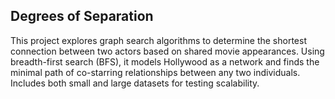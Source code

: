 ## Degrees of Separation

This project explores graph search algorithms to determine the shortest connection between two actors based on shared movie appearances. Using breadth-first search (BFS), it models Hollywood as a network and finds the minimal path of co-starring relationships between any two individuals. Includes both small and large datasets for testing scalability.